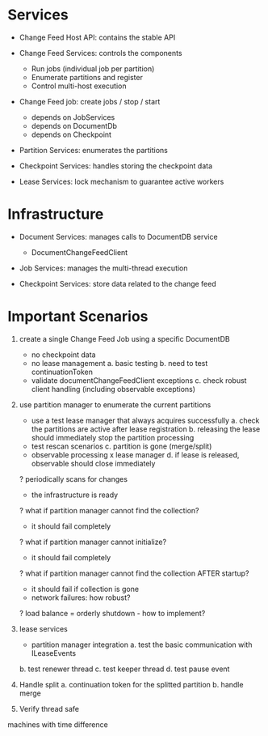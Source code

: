 Services
=========

* Change Feed Host API: contains the stable API

* Change Feed Services: controls the components
   - Run jobs (individual job per partition)
   - Enumerate partitions and register
   - Control multi-host execution 

* Change Feed job: create jobs / stop / start
   - depends on JobServices
   - depends on DocumentDb
   - depends on Checkpoint

* Partition Services: enumerates the partitions

* Checkpoint Services: handles storing the checkpoint data

* Lease Services: lock mechanism to guarantee active workers


Infrastructure
===============

* Document Services: manages calls to DocumentDB service
    - DocumentChangeFeedClient

* Job Services: manages the multi-thread execution

* Checkpoint Services: store data related to the change feed


Important Scenarios
=====================

1. create a single Change Feed Job using a specific DocumentDB
    - no checkpoint data
    - no lease management
    a. basic testing
    b. need to test continuationToken
    - validate documentChangeFeedClient exceptions
    c. check robust client handling (including observable exceptions)

2. use partition manager to enumerate the current partitions
    - use a test lease manager that always acquires successfully
    a. check the partitions are active after lease registration
    b. releasing the lease should immediately stop the partition processing
    - test rescan scenarios 
    c. partition is gone (merge/split)
    - observable processing x lease manager
    d. if lease is released, observable should close immediately

    ? periodically scans for changes
    - the infrastructure is ready

    ? what if partition manager cannot find the collection?
    - it should fail completely

    ? what if partition manager cannot initialize?
    - it should fail completely

    ? what if partition manager cannot find the collection AFTER startup?
    - it should fail if collection is gone
    - network failures: how robust?
    
    ? load balance = orderly shutdown - how to implement?

3. lease services
    - partition manager integration
    a. test the basic communication with ILeaseEvents

    b. test renewer thread
    c. test keeper thread
    d. test pause event

4. Handle split
    a. continuation token for the splitted partition
    b. handle merge 

5. Verify thread safe

machines with time difference
